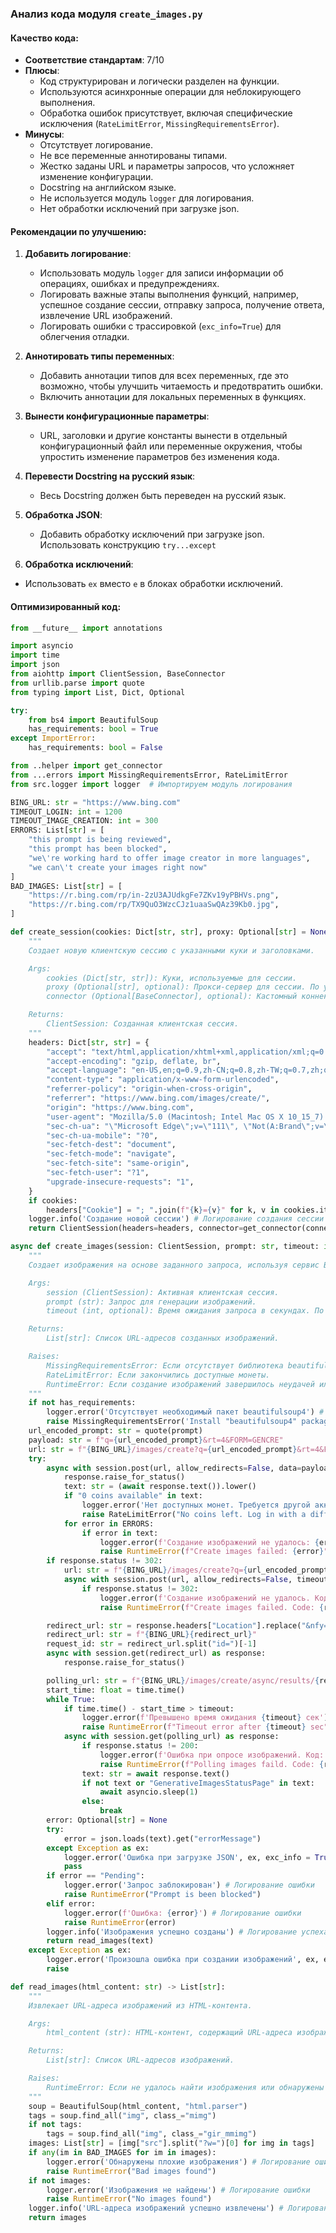 ### **Анализ кода модуля `create_images.py`**

#### **Качество кода:**

- **Соответствие стандартам**: 7/10
- **Плюсы**:
    - Код структурирован и логически разделен на функции.
    - Используются асинхронные операции для неблокирующего выполнения.
    - Обработка ошибок присутствует, включая специфические исключения (`RateLimitError`, `MissingRequirementsError`).
- **Минусы**:
    - Отсутствует логирование.
    - Не все переменные аннотированы типами.
    - Жестко заданы URL и параметры запросов, что усложняет изменение конфигурации.
    - Docstring на английском языке.
    - Не используется модуль `logger` для логирования.
    - Нет обработки исключений при загрузке json.

#### **Рекомендации по улучшению:**

1.  **Добавить логирование**:
    - Использовать модуль `logger` для записи информации об операциях, ошибках и предупреждениях.
    - Логировать важные этапы выполнения функций, например, успешное создание сессии, отправку запроса, получение ответа, извлечение URL изображений.
    - Логировать ошибки с трассировкой (`exc_info=True`) для облегчения отладки.

2.  **Аннотировать типы переменных**:
    - Добавить аннотации типов для всех переменных, где это возможно, чтобы улучшить читаемость и предотвратить ошибки.
    - Включить аннотации для локальных переменных в функциях.

3.  **Вынести конфигурационные параметры**:
    - URL, заголовки и другие константы вынести в отдельный конфигурационный файл или переменные окружения, чтобы упростить изменение параметров без изменения кода.

4.  **Перевести Docstring на русский язык**:
    - Весь Docstring должен быть переведен на русский язык.

5. **Обработка JSON**:
    - Добавить обработку исключений при загрузке json. Использовать конструкцию `try...except`

6.  **Обработка исключений**:
   - Использовать `ex` вместо `e` в блоках обработки исключений.

#### **Оптимизированный код:**

```python
from __future__ import annotations

import asyncio
import time
import json
from aiohttp import ClientSession, BaseConnector
from urllib.parse import quote
from typing import List, Dict, Optional

try:
    from bs4 import BeautifulSoup
    has_requirements: bool = True
except ImportError:
    has_requirements: bool = False

from ..helper import get_connector
from ...errors import MissingRequirementsError, RateLimitError
from src.logger import logger  # Импортируем модуль логирования

BING_URL: str = "https://www.bing.com"
TIMEOUT_LOGIN: int = 1200
TIMEOUT_IMAGE_CREATION: int = 300
ERRORS: List[str] = [
    "this prompt is being reviewed",
    "this prompt has been blocked",
    "we\'re working hard to offer image creator in more languages",
    "we can\'t create your images right now"
]
BAD_IMAGES: List[str] = [
    "https://r.bing.com/rp/in-2zU3AJUdkgFe7ZKv19yPBHVs.png",
    "https://r.bing.com/rp/TX9QuO3WzcCJz1uaaSwQAz39Kb0.jpg",
]

def create_session(cookies: Dict[str, str], proxy: Optional[str] = None, connector: Optional[BaseConnector] = None) -> ClientSession:
    """
    Создает новую клиентскую сессию с указанными куки и заголовками.

    Args:
        cookies (Dict[str, str]): Куки, используемые для сессии.
        proxy (Optional[str], optional): Прокси-сервер для сессии. По умолчанию None.
        connector (Optional[BaseConnector], optional): Кастомный коннектор. По умолчанию None.

    Returns:
        ClientSession: Созданная клиентская сессия.
    """
    headers: Dict[str, str] = {
        "accept": "text/html,application/xhtml+xml,application/xml;q=0.9,image/webp,image/apng,*/*;q=0.8,application/signed-exchange;v=b3;q=0.7",
        "accept-encoding": "gzip, deflate, br",
        "accept-language": "en-US,en;q=0.9,zh-CN;q=0.8,zh-TW;q=0.7,zh;q=0.6",
        "content-type": "application/x-www-form-urlencoded",
        "referrer-policy": "origin-when-cross-origin",
        "referrer": "https://www.bing.com/images/create/",
        "origin": "https://www.bing.com",
        "user-agent": "Mozilla/5.0 (Macintosh; Intel Mac OS X 10_15_7) AppleWebKit/537.36 (KHTML, like Gecko) Chrome/111.0.0.0 Safari/537.36 Edg/111.0.1661.54",
        "sec-ch-ua": "\"Microsoft Edge\";v=\"111\", \"Not(A:Brand\";v=\"8\", \"Chromium\";v=\"111\"",
        "sec-ch-ua-mobile": "?0",
        "sec-fetch-dest": "document",
        "sec-fetch-mode": "navigate",
        "sec-fetch-site": "same-origin",
        "sec-fetch-user": "?1",
        "upgrade-insecure-requests": "1",
    }
    if cookies:
        headers["Cookie"] = "; ".join(f"{k}={v}" for k, v in cookies.items())
    logger.info('Создание новой сессии') # Логирование создания сессии
    return ClientSession(headers=headers, connector=get_connector(connector, proxy))

async def create_images(session: ClientSession, prompt: str, timeout: int = TIMEOUT_IMAGE_CREATION) -> List[str]:
    """
    Создает изображения на основе заданного запроса, используя сервис Bing.

    Args:
        session (ClientSession): Активная клиентская сессия.
        prompt (str): Запрос для генерации изображений.
        timeout (int, optional): Время ожидания запроса в секундах. По умолчанию TIMEOUT_IMAGE_CREATION.

    Returns:
        List[str]: Список URL-адресов созданных изображений.

    Raises:
        MissingRequirementsError: Если отсутствует библиотека beautifulsoup4.
        RateLimitError: Если закончились доступные монеты.
        RuntimeError: Если создание изображений завершилось неудачей или истекло время ожидания.
    """
    if not has_requirements:
        logger.error('Отсутствует необходимый пакет beautifulsoup4') # Логирование ошибки
        raise MissingRequirementsError('Install "beautifulsoup4" package')
    url_encoded_prompt: str = quote(prompt)
    payload: str = f"q={url_encoded_prompt}&rt=4&FORM=GENCRE"
    url: str = f"{BING_URL}/images/create?q={url_encoded_prompt}&rt=4&FORM=GENCRE"
    try:
        async with session.post(url, allow_redirects=False, data=payload, timeout=timeout) as response:
            response.raise_for_status()
            text: str = (await response.text()).lower()
            if "0 coins available" in text:
                logger.error('Нет доступных монет. Требуется другой аккаунт или подождать.') # Логирование ошибки
                raise RateLimitError("No coins left. Log in with a different account or wait a while")
            for error in ERRORS:
                if error in text:
                    logger.error(f'Создание изображений не удалось: {error}') # Логирование ошибки
                    raise RuntimeError(f"Create images failed: {error}")
        if response.status != 302:
            url: str = f"{BING_URL}/images/create?q={url_encoded_prompt}&rt=3&FORM=GENCRE"
            async with session.post(url, allow_redirects=False, timeout=timeout) as response:
                if response.status != 302:
                    logger.error(f'Создание изображений не удалось. Код: {response.status}') # Логирование ошибки
                    raise RuntimeError(f"Create images failed. Code: {response.status}")

        redirect_url: str = response.headers["Location"].replace("&nfy=1", "")
        redirect_url: str = f"{BING_URL}{redirect_url}"
        request_id: str = redirect_url.split("id=")[-1]
        async with session.get(redirect_url) as response:
            response.raise_for_status()

        polling_url: str = f"{BING_URL}/images/create/async/results/{request_id}?q={url_encoded_prompt}"
        start_time: float = time.time()
        while True:
            if time.time() - start_time > timeout:
                logger.error(f'Превышено время ожидания {timeout} сек') # Логирование ошибки
                raise RuntimeError(f"Timeout error after {timeout} sec")
            async with session.get(polling_url) as response:
                if response.status != 200:
                    logger.error(f'Ошибка при опросе изображений. Код: {response.status}') # Логирование ошибки
                    raise RuntimeError(f"Polling images faild. Code: {response.status}")
                text: str = await response.text()
                if not text or "GenerativeImagesStatusPage" in text:
                    await asyncio.sleep(1)
                else:
                    break
        error: Optional[str] = None
        try:
            error = json.loads(text).get("errorMessage")
        except Exception as ex:
            logger.error('Ошибка при загрузке JSON', ex, exc_info = True) # Логирование ошибки парсинга JSON
            pass
        if error == "Pending":
            logger.error('Запрос заблокирован') # Логирование ошибки
            raise RuntimeError("Prompt is been blocked")
        elif error:
            logger.error(f'Ошибка: {error}') # Логирование ошибки
            raise RuntimeError(error)
        logger.info('Изображения успешно созданы') # Логирование успеха
        return read_images(text)
    except Exception as ex:
        logger.error('Произошла ошибка при создании изображений', ex, exc_info=True)
        raise

def read_images(html_content: str) -> List[str]:
    """
    Извлекает URL-адреса изображений из HTML-контента.

    Args:
        html_content (str): HTML-контент, содержащий URL-адреса изображений.

    Returns:
        List[str]: Список URL-адресов изображений.

    Raises:
        RuntimeError: Если не удалось найти изображения или обнаружены плохие изображения.
    """
    soup = BeautifulSoup(html_content, "html.parser")
    tags = soup.find_all("img", class_="mimg")
    if not tags:
        tags = soup.find_all("img", class_="gir_mmimg")
    images: List[str] = [img["src"].split("?w=")[0] for img in tags]
    if any(im in BAD_IMAGES for im in images):
        logger.error('Обнаружены плохие изображения') # Логирование ошибки
        raise RuntimeError("Bad images found")
    if not images:
        logger.error('Изображения не найдены') # Логирование ошибки
        raise RuntimeError("No images found")
    logger.info('URL-адреса изображений успешно извлечены') # Логирование успеха
    return images